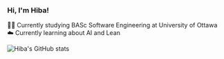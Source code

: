 ### Hi, I'm Hiba!

👩‍💻 Currently studying BASc Software Engineering at University of Ottawa <br/>
☁️ Currently learning about AI and Lean

<!-- GitHub stats from https://github.com/anuraghazra/github-readme-stats -->
![Hiba's GitHub stats](https://github-readme-stats.vercel.app/api?username=carrot03&show_icons=true&theme=dracula)
